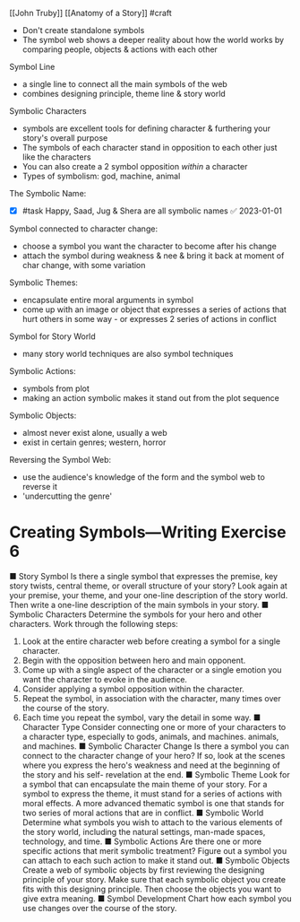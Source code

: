 [[John Truby]] [[Anatomy of a Story]] #craft 

- Don't create standalone symbols
- The symbol web shows a deeper reality about how the world works by comparing people, objects & actions with each other

Symbol Line
- a single line to connect all the main symbols of the web
- combines designing principle, theme line & story world

Symbolic Characters
- symbols are excellent tools for defining character & furthering your story's overall purpose
- The symbols of each character stand in opposition to each other just like the characters
- You can also create a 2 symbol opposition *within* a character
- Types of symbolism: god, machine, animal

The Symbolic Name:
- [x] #task Happy, Saad, Jug & Shera are all symbolic names ✅ 2023-01-01

Symbol connected to character change:
- choose a symbol you want the character to become after his change
- attach the symbol during weakness & nee & bring it back at moment of char change, with some variation

Symbolic Themes:
- encapsulate entire moral arguments in symbol
- come up with an image or object that expresses a series of actions that hurt others in some way - or expresses 2 series of actions in conflict

Symbol for Story World
- many story world techniques are also symbol techniques

Symbolic Actions:
- symbols from plot
- making an action symbolic makes it stand out from the plot sequence

Symbolic Objects:
- almost never exist alone, usually a web
- exist in certain genres; western, horror

Reversing the Symbol Web:
- use the audience's knowledge of the form and the symbol web to reverse it
- 'undercutting the genre'

# Creating Symbols—Writing Exercise 6

■ Story Symbol 
	Is there a single symbol that expresses the premise, key story twists, central theme, or overall structure of your story? Look again at your premise, your theme, and your one-line description of the story world. Then write a one-line description of the main symbols in your story.
■ Symbolic Characters 
	Determine the symbols for your hero and other characters. Work through the following steps:
1. Look at the entire character web before creating a symbol for a single character.
2. Begin with the opposition between hero and main opponent.
3. Come up with a single aspect of the character or a single emotion you want the character to evoke in the audience.
4. Consider applying a symbol opposition within the character.
5. Repeat the symbol, in association with the character, many times over the course of the story.
6. Each time you repeat the symbol, vary the detail in some way.
■ Character 
	Type Consider connecting one or more of your characters to a character type, especially to gods, animals, and machines. animals, and machines.
■ Symbolic Character Change 
	Is there a symbol you can connect to the character change of your hero? If so, look at the scenes where you express the hero's weakness and need at the beginning of the story and his self- revelation at the end.
■ Symbolic Theme 
	Look for a symbol that can encapsulate the main theme of your story. For a symbol to express the theme, it must stand for a series of actions with moral effects. A more advanced thematic symbol is one that stands for two series of moral actions that are in conflict.
■ Symbolic World 
	Determine what symbols you wish to attach to the various elements of the story world, including the natural settings, man-made spaces, technology, and time.
■ Symbolic Actions 
	Are there one or more specific actions that merit symbolic treatment? Figure out a symbol you can attach to each such action to make it stand out.
■ Symbolic Objects 
	Create a web of symbolic objects by first reviewing the designing principle of your story. Make sure that each symbolic object you create fits with this designing principle. Then choose the objects you want to give extra meaning.
■ Symbol Development 
	Chart how each symbol you use changes over the course of the story.
